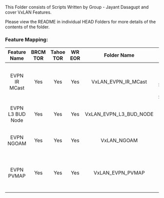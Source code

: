 This Folder consists of Scripts Written by Group - Jayant Dasagupt and cover VxLAN Features.

Please view the README in individual HEAD Folders for more details of the contents of the folder.

### **Feature Mapping:**

| Feature Name  | BRCM TOR | Tahoe TOR | WR EOR | Folder Name | Remarks       |
|:-------------:|:--------:|:---------:|:------:|:-----------:|:-------------:|
| EVPN IR MCast  | Yes | Yes | Yes | VxLAN_EVPN_IR_MCast |This includes ARP Supp and IGMP Snooping|
| EVPN L3 BUD Node  | Yes | Yes | Yes | VxLAN_EVPN_L3_BUD_NODE | EVPN L3 BUD Node Feature|
| EVPN NGOAM  | Yes | Yes | Yes | VxLAN_NGOAM | VxLAN EVPN NGOAM Feature |
| EVPN PVMAP  | Yes | Yes | Yes | VxLAN_EVPN_PVMAP | VxLAN EVPN Port VLAN Mapping Feature |
